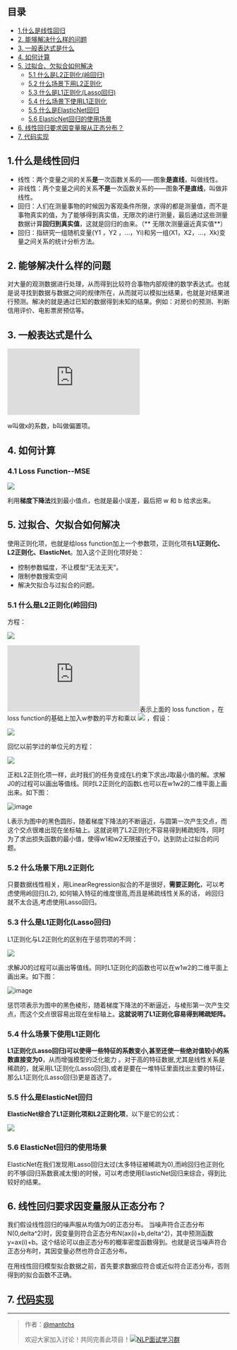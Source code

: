 ## 目录
- [1.什么是线性回归](https://github.com/NLP-LOVE/ML-NLP/tree/master/Machine%20Learning/Liner%20Regression#1什么是线性回归)
- [2. 能够解决什么样的问题](https://github.com/NLP-LOVE/ML-NLP/tree/master/Machine%20Learning/Liner%20Regression#2-能够解决什么样的问题)
- [3. 一般表达式是什么](https://github.com/NLP-LOVE/ML-NLP/tree/master/Machine%20Learning/Liner%20Regression#3-一般表达式是什么)
- [4. 如何计算](https://github.com/NLP-LOVE/ML-NLP/tree/master/Machine%20Learning/Liner%20Regression#4-如何计算)
- [5. 过拟合、欠拟合如何解决](https://github.com/NLP-LOVE/ML-NLP/tree/master/Machine%20Learning/Liner%20Regression#5-过拟合欠拟合如何解决)
  - [5.1 什么是L2正则化(岭回归)](https://github.com/NLP-LOVE/ML-NLP/tree/master/Machine%20Learning/Liner%20Regression#51-什么是l2正则化岭回归)
  - [5.2 什么场景下用L2正则化](https://github.com/NLP-LOVE/ML-NLP/tree/master/Machine%20Learning/Liner%20Regression#52-什么场景下用l2正则化)
  - [5.3 什么是L1正则化(Lasso回归)](https://github.com/NLP-LOVE/ML-NLP/tree/master/Machine%20Learning/Liner%20Regression#53-什么是l1正则化lasso回归)
  - [5.4 什么场景下使用L1正则化](https://github.com/NLP-LOVE/ML-NLP/tree/master/Machine%20Learning/Liner%20Regression#54-什么场景下使用l1正则化)
  - [5.5 什么是ElasticNet回归](https://github.com/NLP-LOVE/ML-NLP/tree/master/Machine%20Learning/Liner%20Regression#55-什么是elasticnet回归)
  - [5.6 ElasticNet回归的使用场景](https://github.com/NLP-LOVE/ML-NLP/tree/master/Machine%20Learning/Liner%20Regression#56--elasticnet回归的使用场景)
- [6. 线性回归要求因变量服从正态分布？](https://github.com/NLP-LOVE/ML-NLP/tree/master/Machine%20Learning/Liner%20Regression#6-线性回归要求因变量服从正态分布)
- [7. 代码实现](https://github.com/NLP-LOVE/ML-NLP/tree/master/Machine%20Learning/Liner%20Regression/demo)

## 1.什么是线性回归

- 线性：两个变量之间的关系**是**一次函数关系的——图象**是直线**，叫做线性。
- 非线性：两个变量之间的关系**不是**一次函数关系的——图象**不是直线**，叫做非线性。
- 回归：人们在测量事物的时候因为客观条件所限，求得的都是测量值，而不是事物真实的值，为了能够得到真实值，无限次的进行测量，最后通过这些测量数据计算**回归到真实值**，这就是回归的由来。（** 无限次测量逼近真实值**）
- 回归：指研究一组随机变量(Y1 ，Y2 ，…，Yi)和另一组(X1，X2，…，Xk)变量之间关系的统计分析方法。

## 2. 能够解决什么样的问题

对大量的观测数据进行处理，从而得到比较符合事物内部规律的数学表达式。也就是说寻找到数据与数据之间的规律所在，从而就可以模拟出结果，也就是对结果进行预测。解决的就是通过已知的数据得到未知的结果。例如：对房价的预测、判断信用评价、电影票房预估等。

## 3. 一般表达式是什么

![](https://latex.codecogs.com/gif.latex?Y=wx+b)

w叫做x的系数，b叫做偏置项。

## 4. 如何计算

### 4.1 Loss Function--MSE

![](https://latex.codecogs.com/gif.latex?J=\frac{1}{2m}\sum^{i=1}_{m}(y^{'}-y)^2)

利用**梯度下降法**找到最小值点，也就是最小误差，最后把 w 和 b 给求出来。

## 5. 过拟合、欠拟合如何解决

使用正则化项，也就是给loss function加上一个参数项，正则化项有**L1正则化、L2正则化、ElasticNet**。加入这个正则化项好处：

- 控制参数幅度，不让模型“无法无天”。
- 限制参数搜索空间
- 解决欠拟合与过拟合的问题。

### 5.1 什么是L2正则化(岭回归)

方程：

![](https://latex.codecogs.com/gif.latex?J=J_0+\lambda\sum_{w}w^2)

![](https://latex.codecogs.com/gif.latex?J_0)表示上面的 loss function ，在loss function的基础上加入w参数的平方和乘以 ![](https://latex.codecogs.com/gif.latex?\lambda) ，假设：

![](https://latex.codecogs.com/gif.latex?L=\lambda({w_1}^2+{w_2}^2))

回忆以前学过的单位元的方程：

![](https://latex.codecogs.com/gif.latex?x^2+y^2=1)

正和L2正则化项一样，此时我们的任务变成在L约束下求出J取最小值的解。求解J0的过程可以画出等值线。同时L2正则化的函数L也可以在w1w2的二维平面上画出来。如下图：

![image](https://wx4.sinaimg.cn/large/00630Defgy1g4ns9qha1nj308u089aav.jpg)

L表示为图中的黑色圆形，随着梯度下降法的不断逼近，与圆第一次产生交点，而这个交点很难出现在坐标轴上。这就说明了L2正则化不容易得到稀疏矩阵，同时为了求出损失函数的最小值，使得w1和w2无限接近于0，达到防止过拟合的问题。

### 5.2 什么场景下用L2正则化

只要数据线性相关，用LinearRegression拟合的不是很好，**需要正则化**，可以考虑使用岭回归(L2), 如何输入特征的维度很高,而且是稀疏线性关系的话， 岭回归就不太合适,考虑使用Lasso回归。

### 5.3 什么是L1正则化(Lasso回归)

L1正则化与L2正则化的区别在于惩罚项的不同：

![](https://latex.codecogs.com/gif.latex?J=J_0+\lambda(|w_1|+|w_2|))

求解J0的过程可以画出等值线。同时L1正则化的函数也可以在w1w2的二维平面上画出来。如下图：

![image](https://ws2.sinaimg.cn/large/00630Defgy1g4nse7rf9xj308u089gme.jpg)

惩罚项表示为图中的黑色棱形，随着梯度下降法的不断逼近，与棱形第一次产生交点，而这个交点很容易出现在坐标轴上。**这就说明了L1正则化容易得到稀疏矩阵。**

### 5.4 什么场景下使用L1正则化

**L1正则化(Lasso回归)可以使得一些特征的系数变小,甚至还使一些绝对值较小的系数直接变为0**，从而增强模型的泛化能力 。对于高的特征数据,尤其是线性关系是稀疏的，就采用L1正则化(Lasso回归),或者是要在一堆特征里面找出主要的特征，那么L1正则化(Lasso回归)更是首选了。

### 5.5 什么是ElasticNet回归

**ElasticNet综合了L1正则化项和L2正则化项**，以下是它的公式：

![](https://latex.codecogs.com/gif.latex?min(\frac{1}{2m}[\sum_{i=1}^{m}({y_i}^{'}-y_i)^2+\lambda\sum_{j=1}^{n}\theta_j^2]+\lambda\sum_{j=1}^{n}|\theta|))

### 5.6  ElasticNet回归的使用场景

ElasticNet在我们发现用Lasso回归太过(太多特征被稀疏为0),而岭回归也正则化的不够(回归系数衰减太慢)的时候，可以考虑使用ElasticNet回归来综合，得到比较好的结果。

## 6. 线性回归要求因变量服从正态分布？

我们假设线性回归的噪声服从均值为0的正态分布。 当噪声符合正态分布N(0,delta^2)时，因变量则符合正态分布N(ax(i)+b,delta^2)，其中预测函数y=ax(i)+b。这个结论可以由正态分布的概率密度函数得到。也就是说当噪声符合正态分布时，其因变量必然也符合正态分布。 

在用线性回归模型拟合数据之前，首先要求数据应符合或近似符合正态分布，否则得到的拟合函数不正确。

## 7. [代码实现](https://github.com/NLP-LOVE/ML-NLP/tree/master/Machine%20Learning/Liner%20Regression/demo)

------

> 作者：[@mantchs](https://github.com/mantchs)
>
> 欢迎大家加入讨论！共同完善此项目！<a target="_blank" href="//shang.qq.com/wpa/qunwpa?idkey=863f915b9178560bd32ca07cd090a7d9e6f5f90fcff5667489697b1621cecdb3"><img border="0" src="http://pub.idqqimg.com/wpa/images/group.png" alt="NLP面试学习群" title="NLP面试学习群"></a>


